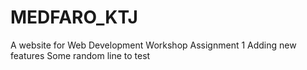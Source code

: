 # MEDFARO_KTJ
A website for Web Development Workshop Assignment 1
Adding new features
Some random line to test 